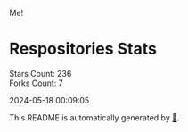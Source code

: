 Me!

# Respositories Stats
Stars Count: 236  
Forks Count: 7

2024-05-18 00:09:05  

This README is automatically generated by [🐰](https://github.com/rnitta/rnitta).
